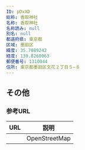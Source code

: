 ```yaml
---
ID: pDxXD
総称: 香取神社
名称: 香取神社
名称読み: null
別名: null
都道府県: 東京都
区域: 墨田区
緯度: 35.7089242
経度: 139.8260063
郵便番号: 1310044
住所: 東京都墨田区文花２丁目５−８
---
```


## その他

### 参考URL

| URL | 説明          |
| --- | ------------- |
|     | OpenStreetMap |
